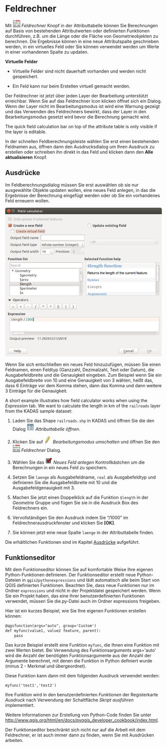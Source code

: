 # Feldrechner <a name="#field-calculator"></a>

Mit <img src="../../../images/mActionCalculateField.png" /> *Feldrechner* Knopf in der Attributtabelle können Sie Berechnungen auf Basis von bestehenden Attributwerten oder definierten Funktionen durchführen, z.B. um die Länge oder die Fläche von Geometrieobjekten zu berechnen. Die Ergebnisse können in eine neue Attributspalte geschrieben werden, in ein virtuelles Feld oder Sie können verwendet werden um Werte in einer vorhandenen Spalte zu updaten.

**Virtuelle Felder**

-   Virtuelle Felder sind nicht dauerhaft vorhanden und werden nicht gespeichert.

-   Ein Feld kann nur beim Erstellen virtuell gemacht werden.

Der Feldrechner ist jetzt über jeden Layer der Bearbeitung unterstützt erreichbar. Wenn Sie auf das Feldrechner Icon klicken öffnet sich ein Dialog. Wenn der Layer nicht im Bearbeitungsmodus ist wird eine Warnung gezeigt und das Verwenden des Feldrechners bewirkt, dass der Layer in den Bearbeitungsmodus gesetzt wird bevor die Berechnung gemacht wird.

The quick field calculation bar on top of the attribute table is only visible if the layer is editable.

In der schnellen Feldberechnungsleiste wählen Sie erst einen bestehenden Feldnamen aus, öffnen dann den Ausdrucksdialog um Ihren Ausdruck zu erstellen oder schreiben ihn direkt in das Feld und klicken dann den **Alle aktualisieren** Knopf.

## Ausdrücke <a name="#expression-tab"></a>

Im Feldberechnungsdialog müssen Sie erst auswählen ob sie nur ausgewählte Objekte updaten wollen, eine neues Feld anlegen, in das die Ergebnisse der Berechnung eingefügt werden oder ob Sie ein vorhandenes Feld erneuern wollen.

![](../../../images/fieldcalculator.png)

Wenn Sie sich entschließen ein neues Feld hinzuzufügen, müssen Sie einen Feldnamen, einen Feldtyp (Ganzzahl, Dezimalzahl, Text oder Datum), die Ausgabefeldbreite und die Genauigkeit eingeben. Zum Beispiel wenn Sie ein Ausgabefeldbreite von 10 und eine Genauigkeit von 3 wählen, heißt das, dass 6 Einträge vor dem Komma stehen, dann das Komma und dann weitere 3 Einträge für die Genauigkeit.

A short example illustrates how field calculator works when using the *Expression* tab. We want to calculate the length in km of the `railroads` layer from the KADAS sample dataset:

1.  Laden Sie das Shape `railroads.shp` in KADAS und öffnen Sie die den Dialog <img src="../../../images/mActionOpenTable.png" /> *Attributtabelle öffnen*.

2.  Klicken Sie auf <img src="../../../images/mActionToggleEditing.png" /> *Bearbeitungsmodus umschalten* und öffnen Sie den <img src="../../../images/mActionCalculateField.png" /> *Feldrechner* Dialog.

3.  Wählen Sie das <img src="../../../images/checkbox.png" /> *Neues Feld anlegen* Kontrollkästchen um die Berechnungen in ein neues Feld zu speichern.

4.  Setzen Sie `laenge` als Ausgabefeldname, `real` als Ausgabefeldtyp und definieren Sie die Ausgabefeldbreite mit 10 und die Ausgabefeldgenauigkeit mit 3.

5.  Machen Sie jetzt einen Doppelklick auf die Funktion `$length` in der *Geometrie* Gruppe und fügen Sie sie in die Ausdruck Box des Feldrechners ein.

6.  Vervollständigen Sie den Ausdruck indem Sie “/1000” im Feldrechnerausdruckfenster und klicken Sie **\[OK\]**.

7.  Sie können jetzt eine neue Spalte `laenge` in der Attributtabelle finden.

Die erhältlichen Funktionen sind im Kapitel [Ausdrücke](expression.md) aufgeführt.

## Funktionseditor <a name="#function-editor-tab"></a>

Mit dem Funktionseditor können Sie auf komfortable Weise Ihre eigenen Python-Funktionen definieren. Der Funktionseditor erstellt neue Python-Dateien in `qgis2pythonexpressions` und lädt automatisch alle beim Start von QGIS definierten Funktionen. Beachten Sie, dass neue Funktionen nur im Ordner `expressions` und nicht in der Projektdatei gespeichert werden. Wenn Sie ein Projekt haben, das eine Ihrer benutzerdefinierten Funktionen verwendet, müssen Sie die.py-Datei auch im Ordner expressions freigeben.

Hier ist ein kurzes Beispiel, wie Sie Ihre eigenen Funktionen erstellen können:

    @qgsfunction(args="auto", group='Custom')
    def myfunc(value1, value2 feature, parent):
        pass

Das kurze Beispiel erstellt eine Funktion `myfunc`, die Ihnen eine Funktion mit zwei Werten bietet. Bei Verwendung des Funktionsarguments args='auto' wird die Anzahl der benötigten Funktionsargumente aus der Anzahl der Argumente berechnet, mit denen die Funktion in Python definiert wurde (minus 2 - Merkmal und übergeordnet).

Diese Funktion kann dann mit dem folgenden Ausdruck verwendet werden:

    myfunc('test1','test2')

Ihre Funktion wird in den benutzerdefinierten *Funktionen* der Registerkarte *Ausdruck* nach Verwendung der Schaltfläche *Skript ausführen* implementiert.

Weitere Informationen zur Erstellung von Python-Code finden Sie unter <a href="http://www.qgis.org/html/en/docs/pyqgis_developer_cookbook/index.html">http://www.qgis.org/html/en/docs/pyqgis_developer_cookbook/index.html</a>.

Der Funktionseditor beschränkt sich nicht nur auf die Arbeit mit dem Feldrechner, er ist auch immer dann zu finden, wenn Sie mit Ausdrücken arbeiten.



